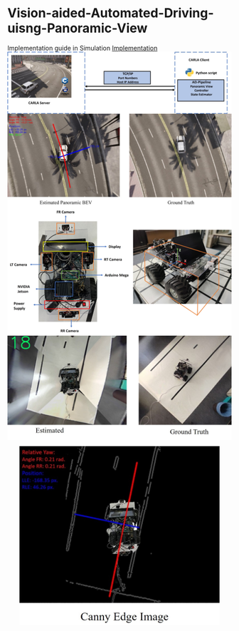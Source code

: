 # Vision-aided-Automated-Driving-uisng-Panoramic-View
Implementation guide in Simulation [Implementation](Simulation_codes/Implementation_guide.txt)
<img align="center" src="images/Carla_communication.jpg" width="750">
<img align="center" src="images/bev_simulation.jpg" width="750">
<img align="center" src="images/hardware.jpg" width="750">
<img align="center" src="images/bev_hardware.jpg" width="750">
<p align="center">
<img align="center" src="images/canny.jpg" width="450">
<p>
